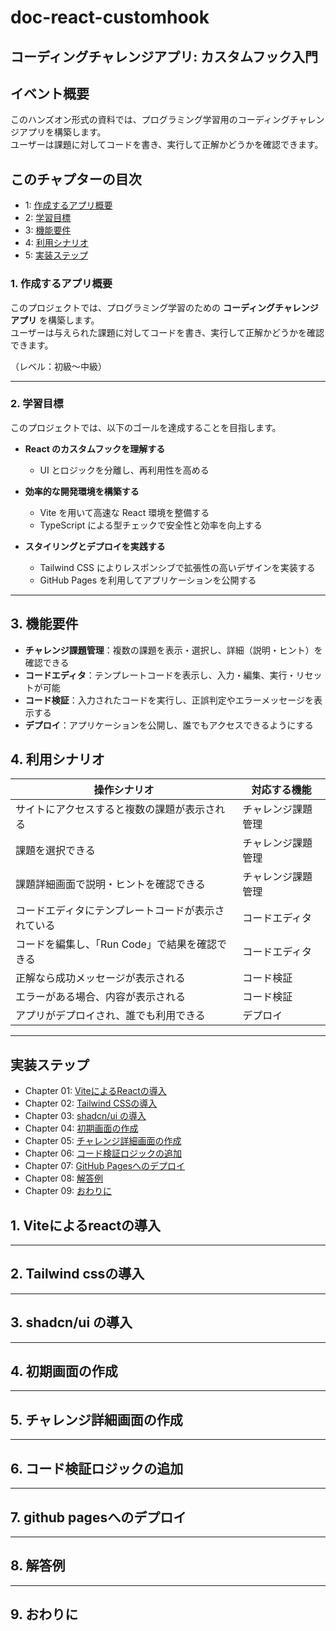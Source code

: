 # doc-react-customhook

## コーディングチャレンジアプリ: カスタムフック入門

## イベント概要

このハンズオン形式の資料では、プログラミング学習用のコーディングチャレンジアプリを構築します。  
ユーザーは課題に対してコードを書き、実行して正解かどうかを確認できます。

## このチャプターの目次

- 1: [作成するアプリ概要](#1-作成するアプリ概要)
- 2: [学習目標](#2-学習目標)
- 3: [機能要件](#3-機能要件)
- 4: [利用シナリオ](#4-利用シナリオ)
- 5: [実装ステップ](#5-実装ステップ)

### 1. 作成するアプリ概要

このプロジェクトでは、プログラミング学習のための **コーディングチャレンジアプリ** を構築します。  
ユーザーは与えられた課題に対してコードを書き、実行して正解かどうかを確認できます。

（レベル：初級〜中級）

---

### 2. 学習目標

このプロジェクトでは、以下のゴールを達成することを目指します。

- **React のカスタムフックを理解する**  
  - UI とロジックを分離し、再利用性を高める  

- **効率的な開発環境を構築する**  
  - Vite を用いて高速な React 環境を整備する  
  - TypeScript による型チェックで安全性と効率を向上する  

- **スタイリングとデプロイを実践する**  
  - Tailwind CSS によりレスポンシブで拡張性の高いデザインを実装する  
  - GitHub Pages を利用してアプリケーションを公開する  

---

## 3. 機能要件

- **チャレンジ課題管理**：複数の課題を表示・選択し、詳細（説明・ヒント）を確認できる
- **コードエディタ**：テンプレートコードを表示し、入力・編集、実行・リセットが可能
- **コード検証**：入力されたコードを実行し、正誤判定やエラーメッセージを表示する
- **デプロイ**：アプリケーションを公開し、誰でもアクセスできるようにする

## 4. 利用シナリオ

| 操作シナリオ | 対応する機能 |
|-------------------|----------|
| サイトにアクセスすると複数の課題が表示される | チャレンジ課題管理 |
| 課題を選択できる | チャレンジ課題管理 |
| 課題詳細画面で説明・ヒントを確認できる | チャレンジ課題管理 |
| コードエディタにテンプレートコードが表示されている | コードエディタ |
| コードを編集し、「Run Code」で結果を確認できる | コードエディタ |
| 正解なら成功メッセージが表示される | コード検証 |
| エラーがある場合、内容が表示される | コード検証 |
| アプリがデプロイされ、誰でも利用できる | デプロイ |

---

## 実装ステップ

- Chapter 01: [ViteによるReactの導入](#1-viteによるreactの導入) 
- Chapter 02: [Tailwind CSSの導入](#2-tailwind-cssの導入)   
- Chapter 03: [shadcn/ui の導入](#3-shadcnui-の導入)
- Chapter 04: [初期画面の作成](#4-初期画面の作成)  
- Chapter 05: [チャレンジ詳細画面の作成](#5-チャレンジ詳細画面の作成)  
- Chapter 06: [コード検証ロジックの追加](#6-コード検証ロジックの追加)  
- Chapter 07: [GitHub Pagesへのデプロイ](#7-github-pagesへのデプロイ)  
- Chapter 08: [解答例](#8-解答例)
- Chapter 09: [おわりに](#9-おわりに)
 
## 1. Viteによるreactの導入

---

## 2. Tailwind cssの導入

---

## 3. shadcn/ui の導入

---

## 4. 初期画面の作成

---

## 5. チャレンジ詳細画面の作成

---

## 6. コード検証ロジックの追加

---

## 7. github pagesへのデプロイ

---

## 8. 解答例

---

## 9. おわりに
